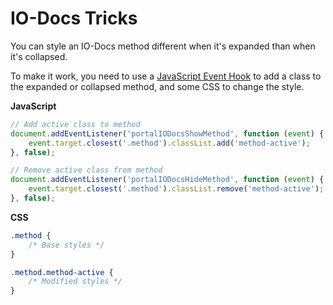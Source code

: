 # IO-Docs Tricks

You can style an IO-Docs method different when it's expanded than when it's collapsed.

To make it work, you need to use a [JavaScript Event Hook](/docs/read/customizing_your_portal/mashery_portal_2_documentation/Event_Hooks) to add a class to the expanded or collapsed method, and some CSS to change the style.

**JavaScript**

```js
// Add active class to method
document.addEventListener('portalIODocsShowMethod', function (event) {
	event.target.closest('.method').classList.add('method-active');
}, false);

// Remove active class from method
document.addEventListener('portalIODocsHideMethod', function (event) {
	event.target.closest('.method').classList.remove('method-active');
}, false);
```

**CSS**

```css
.method {
	/* Base styles */
}

.method.method-active {
	/* Modified styles */
}
```